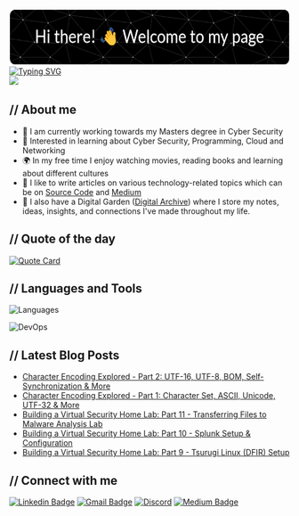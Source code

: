 <div style="align: center;">
  <!-- Banner Image -->
  <!-- https://leviarista.github.io/github-profile-header-generator/ -->
  <img src="https://raw.githubusercontent.com/dvdmtw98/dvdmtw98/main/assets/github-header.png" width="600" height="100">
</div>

<div style="align: center;">
  <!-- Typewriter Introduction Image -->
  <!-- https://readme-typing-svg.demolab.com/demo/ -->
  <a href="https://git.io/typing-svg">
    <img src="https://readme-typing-svg.demolab.com?font=Fira+Code&weight=500&size=36&pause=1000&center=true&vCenter=true&width=700&height=70&lines=David+Varghese;Cyber+Security+Student" alt="Typing SVG" />
  </a>
</div>

<div style="align: center;">
  <!-- Page Vist Counter -->
  <!-- https://github.com/antonkomarev/github-profile-views-counter -->
  <img src="https://komarev.com/ghpvc/?username=dvdmtw98&style=flat-square">
</div>

## // About me

- 🏫 I am currently working towards my Masters degree in Cyber Security
- 🌱 Interested in learning about Cyber Security, Programming, Cloud and Networking
- 🌍 In my free time I enjoy watching movies, reading books and learning about different cultures
- 📝 I like to write articles on various technology-related topics which can be on [Source Code](https://blog.davidvarghese.dev) and [Medium](https://medium.com/@david-varghese)
- 📒 I also have a Digital Garden ([Digital Archive](https://notes.davidvarghese.dev)) where I store my notes, ideas, insights, and connections I've made throughout my life.

## // Quote of the day

<!-- https://github.com/PiyushSuthar/github-readme-quotes -->
<a href="https://github.com/piyushsuthar/github-readme-quotes">
  <img src="https://quotes-github-readme.vercel.app/api?type=horizontal&theme=dark" alt="Quote Card">
</a>

## // Languages and Tools

<!-- https://skillicons.dev/ -->
![Languages](https://skillicons.dev/icons?i=py,js,c,powershell,bash,docker,kubernetes,git,github)

![DevOps](https://skillicons.dev/icons?i=azure,vscode,obsidian,netlify,sqlite,postgres,ubuntu,kali,windows)

## // Latest Blog Posts

<!-- https://github.com/gautamkrishnar/blog-post-workflow -->
<!-- BLOG-POST-LIST:START -->
- [Character Encoding Explored - Part 2: UTF-16, UTF-8, BOM, Self-Synchronization &amp; More](https://blog.davidvarghese.dev/posts/character-encoding-part-2/)
- [Character Encoding Explored - Part 1: Character Set, ASCII, Unicode, UTF-32 &amp; More](https://blog.davidvarghese.dev/posts/character-encoding-part-1/)
- [Building a Virtual Security Home Lab: Part 11 - Transferring Files to Malware Analysis Lab](https://blog.davidvarghese.dev/posts/building-home-lab-part-11/)
- [Building a Virtual Security Home Lab: Part 10 - Splunk Setup &amp; Configuration](https://blog.davidvarghese.dev/posts/building-home-lab-part-10/)
- [Building a Virtual Security Home Lab: Part 9 - Tsurugi Linux &lpar;DFIR&rpar; Setup](https://blog.davidvarghese.dev/posts/building-home-lab-part-9/)
<!-- BLOG-POST-LIST:END -->

## // Connect with me

<!-- https://shields.io/badges/static-badge -->
<!-- Format: https://img.shields.io/badge/text-color.svg?&style=for-the-badge&logo=logo&logoColor=color -->
[![Linkedin Badge](https://img.shields.io/badge/david--varghese-0077B5.svg?&style=for-the-badge&logo=linkedin&logoColor=white)](https://www.linkedin.com/in/david-varghese/)
[![Gmail Badge](https://img.shields.io/badge/dvdmtw99@gmail.com-c14438.svg?&style=for-the-badge&logo=gmail&logoColor=white)](mailto:dvdmtw99@gmail.com)
[![Discord](https://img.shields.io/badge/randomizer-7289da.svg?&style=for-the-badge&logo=discord&logoColor=white)](https://discordapp.com/users/757082677483536404)
[![Medium Badge](https://img.shields.io/badge/david--varghese-12100E.svg?&style=for-the-badge&logo=medium&logoColor=white)](https://medium.com/@david-varghese)
